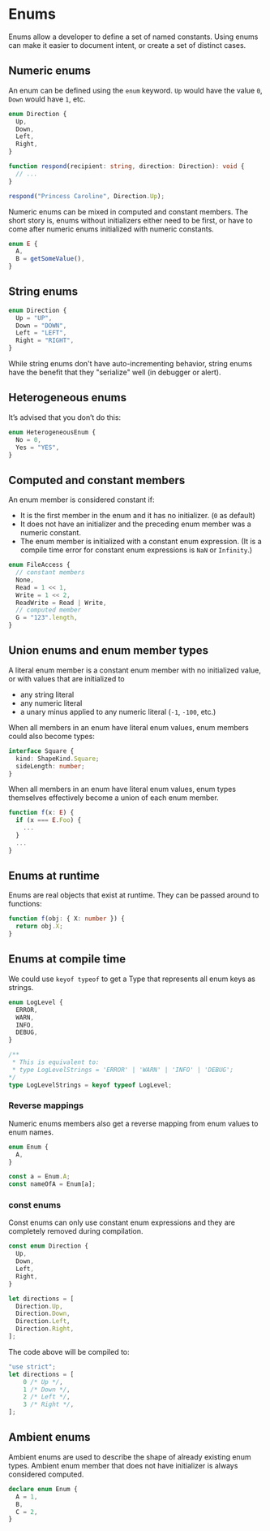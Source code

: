 # Enums

Enums allow a developer to define a set of named constants. Using enums can make it easier to document intent, or create a set of distinct cases.

## Numeric enums

An enum can be defined using the `enum` keyword. `Up` would have the value `0`, `Down` would have `1`, etc.

```typescript
enum Direction {
  Up,
  Down,
  Left,
  Right,
}

function respond(recipient: string, direction: Direction): void {
  // ...
}

respond("Princess Caroline", Direction.Up);
```

Numeric enums can be mixed in computed and constant members. The short story is, enums without initializers either need to be first, or have to come after numeric enums initialized with numeric constants.

```typescript
enum E {
  A,
  B = getSomeValue(),
}
```

## String enums

```typescript
enum Direction {
  Up = "UP",
  Down = "DOWN",
  Left = "LEFT",
  Right = "RIGHT",
}
```

While string enums don't have auto-incrementing behavior, string enums have the benefit that they "serialize" well \(in debugger or alert\).

## Heterogeneous enums

It’s advised that you don’t do this:

```typescript
enum HeterogeneousEnum {
  No = 0,
  Yes = "YES",
}
```

## Computed and constant members

An enum member is considered constant if:

* It is the first member in the enum and it has no initializer. \(`0` as default\)
* It does not have an initializer and the preceding enum member was a numeric constant.
* The enum member is initialized with a constant enum expression. \(It is a compile time error for constant enum expressions is `NaN` or `Infinity`.\)

```typescript
enum FileAccess {
  // constant members
  None,
  Read = 1 << 1,
  Write = 1 << 2,
  ReadWrite = Read | Write,
  // computed member
  G = "123".length,
}
```

## Union enums and enum member types

A literal enum member is a constant enum member with no initialized value, or with values that are initialized to

* any string literal
* any numeric literal
* a unary minus applied to any numeric literal \(`-1`, `-100`, etc.\)

When all members in an enum have literal enum values, enum members could also become types:

```typescript
interface Square {
  kind: ShapeKind.Square;
  sideLength: number;
}
```

When all members in an enum have literal enum values, enum types themselves effectively become a union of each enum member.

```typescript
function f(x: E) {
  if (x === E.Foo) {
    ...
  }
  ...
}
```

## Enums at runtime

Enums are real objects that exist at runtime. They can be passed around to functions:

```typescript
function f(obj: { X: number }) {
  return obj.X;
}
```

## Enums at compile time

We could use `keyof typeof` to get a Type that represents all enum keys as strings.

```typescript
enum LogLevel {
  ERROR,
  WARN,
  INFO,
  DEBUG,
}

/**
 * This is equivalent to:
 * type LogLevelStrings = 'ERROR' | 'WARN' | 'INFO' | 'DEBUG';
*/
type LogLevelStrings = keyof typeof LogLevel;
```

### Reverse mappings

Numeric enums members also get a reverse mapping from enum values to enum names.

```typescript
enum Enum {
  A,
}

const a = Enum.A;
const nameOfA = Enum[a];
```

### const enums

Const enums can only use constant enum expressions and they are completely removed during compilation.

```typescript
const enum Direction {
  Up,
  Down,
  Left,
  Right,
}

let directions = [
  Direction.Up,
  Direction.Down,
  Direction.Left,
  Direction.Right,
];
```

The code above will be compiled to:

```typescript
"use strict";
let directions = [
    0 /* Up */,
    1 /* Down */,
    2 /* Left */,
    3 /* Right */,
];
```

## Ambient enums

Ambient enums are used to describe the shape of already existing enum types. Ambient enum member that does not have initializer is always considered computed.

```typescript
declare enum Enum {
  A = 1,
  B,
  C = 2,
}
```

